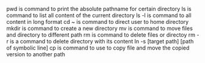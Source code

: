 pwd is command to print the absolute pathname for certain directory
ls is command to list all content of the current directory
ls -l is command to all content in long format
cd ~ is command to direct user to home directory
mkdir is command to create a new directory
mv is command to move files and directory to different path
rm is command to delete files or directoy
rm -r is a command to delete directory with its content 
ln -s [target path] [path of symbolic line]
cp is command to use to copy file and move the copied version to another path
